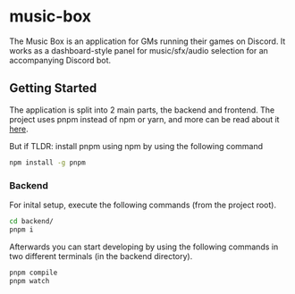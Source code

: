 # music-box
The Music Box is an application for GMs running their games on Discord. It works as a dashboard-style panel for music/sfx/audio selection for an accompanying Discord bot.

## Getting Started
The application is split into 2 main parts, the backend and frontend. The project uses pnpm instead of npm or yarn, and more can be read about it [here](https://pnpm.io/).

But if TLDR: install pnpm using npm by using the following command
```sh
npm install -g pnpm
```

### Backend
For inital setup, execute the following commands (from the project root).
```sh
cd backend/
pnpm i
```
Afterwards you can start developing by using the following commands in two different terminals (in the backend directory).
```sh
pnpm compile
pnpm watch
```
